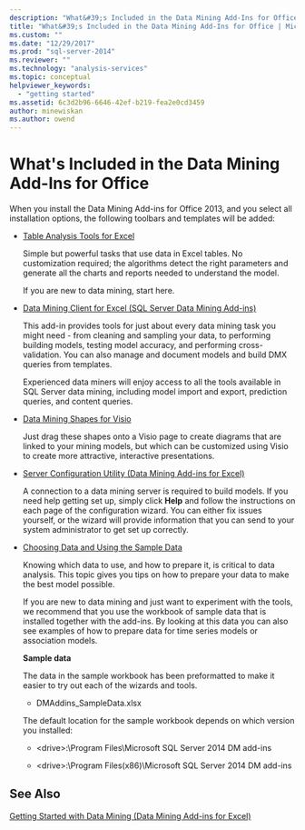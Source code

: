 ```yaml
---
description: "What&#39;s Included in the Data Mining Add-Ins for Office"
title: "What&#39;s Included in the Data Mining Add-Ins for Office | Microsoft Docs"
ms.custom: ""
ms.date: "12/29/2017"
ms.prod: "sql-server-2014"
ms.reviewer: ""
ms.technology: "analysis-services"
ms.topic: conceptual
helpviewer_keywords: 
  - "getting started"
ms.assetid: 6c3d2b96-6646-42ef-b219-fea2e0cd3459
author: minewiskan
ms.author: owend
---
```

# What&#39;s Included in the Data Mining Add-Ins for Office
  When you install the Data Mining Add-ins for Office 2013, and you select all installation options, the following toolbars and templates will be added:  
  
-   [Table Analysis Tools for Excel](table-analysis-tools-for-excel.md)  
  
     Simple but powerful tasks that use data in Excel tables. No customization required; the algorithms detect the right parameters and generate all the charts and reports needed to understand the model.  
  
     If you are new to data mining, start here.  
  
-   [Data Mining Client for Excel &#40;SQL Server Data Mining Add-ins&#41;](data-mining-client-for-excel-sql-server-data-mining-add-ins.md)  
  
     This add-in provides tools for just about every data mining task you might need - from cleaning and sampling your data, to performing building models, testing model accuracy, and performing cross-validation. You can also manage and document models and build DMX queries from templates.  
  
     Experienced data miners will enjoy access to all the tools available in SQL Server data mining, including model import and export, prediction queries, and content queries.  
  
-   [Data Mining Shapes for Visio](data-mining-shapes-for-visio.md)  
  
     Just drag these shapes onto a Visio page to create diagrams that are linked to your mining models, but which can be customized using Visio to create more attractive, interactive presentations.  
  
-   [Server Configuration Utility &#40;Data Mining Add-ins for Excel&#41;](server-configuration-utility-data-mining-add-ins-for-excel.md)  
  
     A connection to a data mining server is required to build models. If you need help getting set up, simply click **Help** and follow the instructions on each page of the configuration wizard. You can either fix issues yourself, or the wizard will provide information that you can send to your system administrator to get set up correctly.  
  
-   [Choosing Data and Using the Sample Data](choosing-data-for-data-mining.md)  
  
     Knowing which data to use, and how to prepare it, is critical to data analysis. This topic gives you tips on how to prepare your data to make the best model possible.  
  
     If you are new to data mining and just want to experiment with the tools, we recommend that you use the workbook of sample data that is installed together with the add-ins. By looking at this data you can also see examples of how to prepare data for time series models or association models.  
  
     **Sample data**  
  
     The data in the sample workbook has been preformatted to make it easier to try out each of the wizards and tools.  
  
    -   DMAddins_SampleData.xlsx  
  
     The default location for the sample workbook depends on which version you installed:  
  
    -   \<drive>:\Program Files\Microsoft SQL Server 2014 DM add-ins  
  
    -   \<drive>:\Program Files(x86)\Microsoft SQL Server 2014 DM add-ins  
  
## See Also  
 [Getting Started with Data Mining &#40;Data Mining Add-ins for Excel&#41;](getting-started-with-data-mining-data-mining-add-ins-for-excel.md)  
  
  
